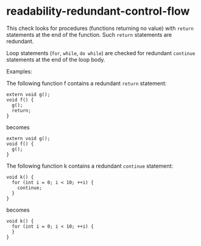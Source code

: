 readability-redundant-control-flow
==================================

This check looks for procedures (functions returning no value) with
`return` statements at the end of the function. Such `return` statements
are redundant.

Loop statements (`for`, `while`, `do while`) are checked for redundant
`continue` statements at the end of the loop body.

Examples:

The following function <span class="title-ref">f</span> contains a
redundant `return` statement:

    extern void g();
    void f() {
      g();
      return;
    }

becomes

    extern void g();
    void f() {
      g();
    }

The following function <span class="title-ref">k</span> contains a
redundant `continue` statement:

    void k() {
      for (int i = 0; i < 10; ++i) {
        continue;
      }
    }

becomes

    void k() {
      for (int i = 0; i < 10; ++i) {
      }
    }
